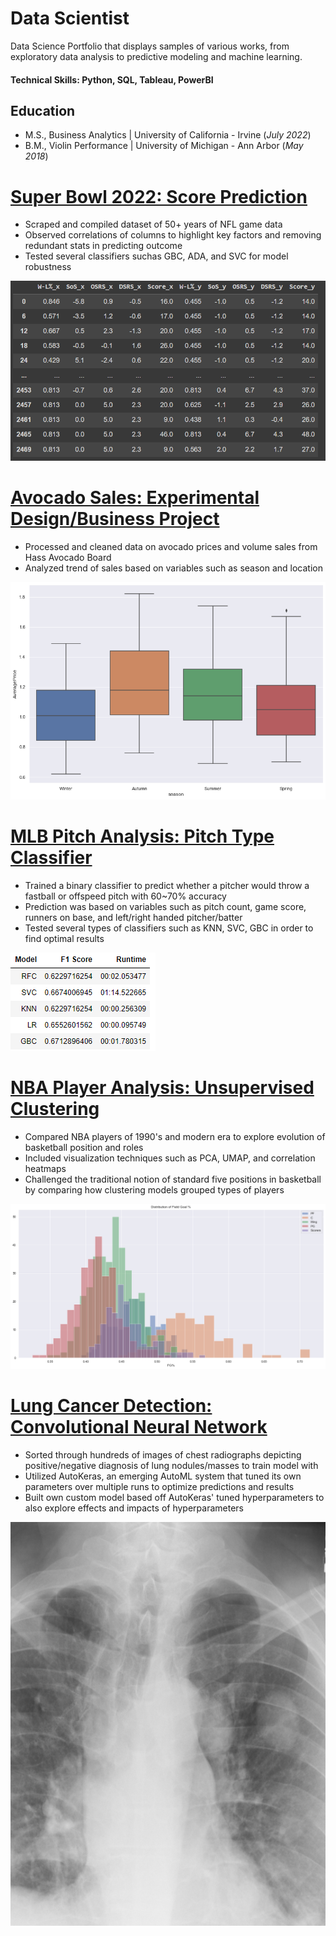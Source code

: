 # Data Scientist
Data Science Portfolio that displays samples of various works, from exploratory data analysis to predictive modeling and machine learning.

#### Technical Skills: Python, SQL, Tableau, PowerBI

## Education
- M.S., Business Analytics | University of California - Irvine (_July 2022_)	 			        		
- B.M., Violin Performance | University of Michigan - Ann Arbor (_May 2018_)

# [Super Bowl 2022: Score Prediction](https://github.com/briankosiadi/superbowl-2022)
* Scraped and compiled dataset of 50+ years of NFL game data
* Observed correlations of columns to highlight key factors and removing redundant stats in predicting outcome
* Tested several classifiers suchas GBC, ADA, and SVC for model robustness

![](images/superbowl2022.png)

# [Avocado Sales: Experimental Design/Business Project](https://github.com/briankosiadi/Avocado-Sales)
* Processed and cleaned data on avocado prices and volume sales from Hass Avocado Board
* Analyzed trend of sales based on variables such as season and location

![](images/Avocado%20season%20price.png)

# [MLB Pitch Analysis: Pitch Type Classifier](https://github.com/briankosiadi/MLB-Pitches/blob/master/MLB%20Pitches.ipynb)
* Trained a binary classifier to predict whether a pitcher would throw a fastball or offspeed pitch with 60~70% accuracy
* Prediction was based on variables such as pitch count, game score, runners on base, and left/right handed pitcher/batter
* Tested several types of classifiers such as KNN, SVC, GBC in order to find optimal results

![](images/Model%20Comparison.png)

# [NBA Player Analysis: Unsupervised Clustering](https://github.com/briankosiadi/Basketball-Player-Clustering/blob/master/Basketball%20Stats.ipynb)
* Compared NBA players of 1990's and modern era to explore evolution of basketball position and roles
* Included visualization techniques such as PCA, UMAP, and correlation heatmaps
* Challenged the traditional notion of standard five positions in basketball by comparing how clustering models grouped types of players

![](images/fg%20distribution.png)

# [Lung Cancer Detection: Convolutional Neural Network](https://github.com/briankosiadi/Lung-Cancer-Detection)
* Sorted through hundreds of images of chest radiographs depicting positive/negative diagnosis of lung nodules/masses to train model with
* Utilized AutoKeras, an emerging AutoML system that tuned its own parameters over multiple runs to optimize predictions and results
* Built own custom model based off AutoKeras' tuned hyperparameters to also explore effects and impacts of hyperparameters

![](images/positive_example%20(2).png)
